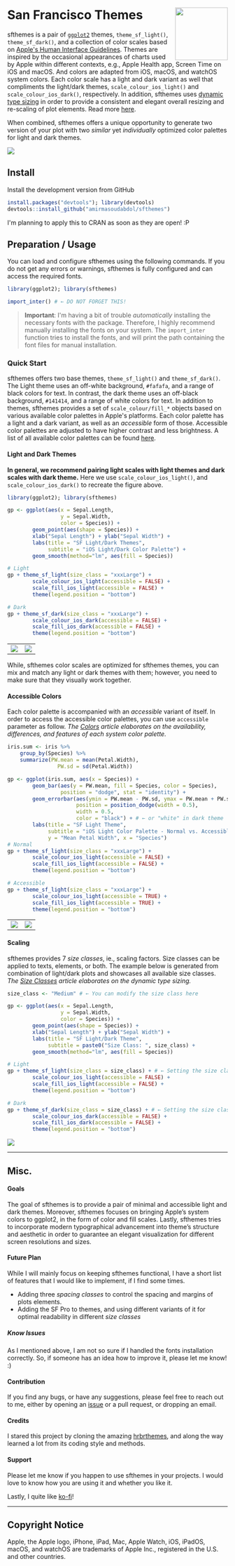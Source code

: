 # San Francisco Themes <picture><source srcset="reference/figures/logo-light.png" media="(prefers-color-scheme: dark)"><img src="man/figures/logo-dark.png" width="120" align="right"/></picture>

sfthemes is a pair of [`ggplot2`](https://ggplot2.tidyverse.org) themes, `theme_sf_light()`, `theme_sf_dark()`, and a collection of color scales based on [Apple's Human Interface Guidelines](https://developer.apple.com/design/human-interface-guidelines/). Themes are inspired by the occasional appearances of charts used by Apple within different contexts, e.g., Apple Health app, Screen Time on iOS and macOS. And colors are adapted from iOS, macOS, and watchOS system colors. Each color scale has a light and dark variant as well that compliments the light/dark themes, `scale_colour_ios_light()` and `scale_colour_ios_dark()`, respectively. In addition, sfthemes uses [dynamic type sizing](https://developer.apple.com/design/human-interface-guidelines/ios/visual-design/typography/) in order to provide a consistent and elegant overall resizing and re-scaling of plot elements. Read more [here](articles/typography.html).

When combined, sfthemes offers a unique opportunity to generate two version of your plot with two *similar* yet *individually* optimized color palettes for light and dark themes. 

<picture>
    <source srcset="reference/figures/front-page-main.png" media="(prefers-color-scheme: dark)" class = "img-responsive center-block d-block mx-auto"/>
    <img src="man/figures/front-page-main-alt.png" class = "img-responsive center-block d-block mx-auto"/>
</picture>

## Install

Install the development version from GitHub

```R
install.packages("devtools"); library(devtools)
devtools::install_github("amirmasoudabdol/sfthemes")
```

I'm planning to apply this to CRAN as soon as they are open! :P

## Preparation / Usage

You can load and configure sfthemes using the following commands. If you do not get any errors or warnings, sfthemes is fully configured and can access the required fonts.

```R
library(ggplot2); library(sfthemes)

import_inter() # ← DO NOT FORGET THIS!
```

> **Important**: I'm having a bit of trouble *automatically* installing the necessary fonts with the package. Therefore, I highly recommend manually installing the fonts on your system. The `import_inter` function tries to install the fonts, and will print the path containing the font files for manual installation.

### Quick Start

sfthemes offers two base themes, `theme_sf_light()` and `theme_sf_dark()`. The Light theme uses an off-white background, `#fafafa`, and a range of black colors for text. In contrast, the dark theme uses an off-black background, `#141414`, and a range of white colors for text. In addition to themes, sfthemes provides a set of `scale_colour/fill_*` objects based on various available color palettes in Apple's platforms. Each color palette has a light and a dark variant, as well as an *accessible* form of those. Accessible color palettes are adjusted to have higher contrast and less brightness. A list of all available color palettes can be found [here](reference/index.html#section-palettes).

#### Light and Dark Themes

**In general, we recommend pairing light scales with light themes and dark scales with dark theme.** Here we use `scale_colour_ios_light()`, and `scale_colour_ios_dark()` to recreate the figure above. 

```R
library(ggplot2); library(sfthemes)

gp <- ggplot(aes(x = Sepal.Length,
                 y = Sepal.Width,
                 color = Species)) +
        geom_point(aes(shape = Species)) + 
        xlab("Sepal Length") + ylab("Sepal Width") +
        labs(title = "SF Light/Dark Themes", 
             subtitle = "iOS Light/Dark Color Palette") +
        geom_smooth(method="lm", aes(fill = Species))

# Light
gp + theme_sf_light(size_class = "xxxLarge") +
        scale_colour_ios_light(accessible = FALSE) +
        scale_fill_ios_light(accessible = FALSE) +
        theme(legend.position = "bottom")

# Dark
gp + theme_sf_dark(size_class = "xxxLarge") +
        scale_colour_ios_dark(accessible = FALSE) +
        scale_fill_ios_dark(accessible = FALSE) +
        theme(legend.position = "bottom")
```

| | |
|--|--|
|![](man/figures/front-page-sample-light.png) | ![](man/figures/front-page-sample-dark.png) |

While, sfthemes color scales are optimized for sfthemes themes, you can mix and match any light or dark themes with them; however, you need to make sure that they visually work together.

#### Accessible Colors

Each color palette is accompanied with an *accessible* variant of itself. In order to access the accessible color palettes, you can  use `accessible` parameter as follow. *The [Colors](articles/colours.html) article elaborates on the availability, differences, and features of each system color palette.*

```R
iris.sum <- iris %>%
    group_by(Species) %>%
    summarize(PW.mean = mean(Petal.Width),
                PW.sd = sd(Petal.Width))

gp <- ggplot(iris.sum, aes(x = Species)) +
        geom_bar(aes(y = PW.mean, fill = Species, color = Species), 
                 position = "dodge", stat = "identity") +
        geom_errorbar(aes(ymin = PW.mean - PW.sd, ymax = PW.mean + PW.sd),
                      position = position_dodge(width = 0.5),
                      width = 0.5, 
                      color = "black") + # ← or "white" in dark theme
        labs(title = "SF Light Theme",
             subtitle = "iOS Light Color Palette - Normal vs. Accessible", 
             y = "Mean Petal Width", x = "Species") 
# Normal
gp + theme_sf_light(size_class = "xxxLarge") +
        scale_colour_ios_light(accessible = FALSE) +
        scale_fill_ios_light(accessible = FALSE) +
        theme(legend.position = "bottom")

# Accessible
gp + theme_sf_light(size_class = "xxxLarge") +
        scale_colour_ios_light(accessible = TRUE) +
        scale_fill_ios_light(accessible = TRUE) +
        theme(legend.position = "bottom")
```

| | |
|--|--|
|![](man/figures/front-page-accessible-on-off-light.png) | ![](man/figures/front-page-accessible-on-off-dark.png) |


#### Scaling

sfthemes provides 7 *size classes*, ie., scaling factors. Size classes can be applied to texts, elements, or both. The example below is generated from combination of light/dark plots and showcases all available size classes. *The [Size Classes](articles/colours.html) article elaborates on the dynamic type sizing.*

```R
size_class <- "Medium" # ← You can modify the size class here

gp <- ggplot(aes(x = Sepal.Length,
                 y = Sepal.Width,
                 color = Species)) +
        geom_point(aes(shape = Species)) + 
        xlab("Sepal Length") + ylab("Sepal Width") +
        labs(title = "SF Light/Dark Theme", 
             subtitle = paste0("Size Class: ", size_class) +
        geom_smooth(method="lm", aes(fill = Species))

# Light
gp + theme_sf_light(size_class = size_class) + # ← Setting the size class
        scale_colour_ios_light(accessible = FALSE) +
        scale_fill_ios_light(accessible = FALSE) +
        theme(legend.position = "bottom")

# Dark
gp + theme_sf_dark(size_class = size_class) + # ← Setting the size class
        scale_colour_ios_dark(accessible = FALSE) +
        scale_fill_ios_dark(accessible = FALSE) +
        theme(legend.position = "bottom")
```

![](man/figures/front-page-scaling-animation-light-dark.gif)

- - -

## Misc.

#### Goals

The goal of sfthemes is to provide a pair of minimal and accessible light and dark themes. Moreover, sfthemes focuses on bringing Apple’s system colors to ggplot2, in the form of color and fill scales. Lastly, sfthemes tries to incorporate modern typographical advancement into theme’s structure and aesthetic in order to guarantee an elegant visualization for different screen resolutions and sizes. 

#### Future Plan

While I will mainly focus on keeping sfthemes functional, I have a short list of features that I would like to implement, if I find some times.

- Adding three *spacing classes* to control the spacing and margins of plots elements.
- Adding the SF Pro to themes, and using different variants of it for optimal readability in different *size classes*

##### Know Issues

As I mentioned above, I am not so sure if I handled the fonts installation correctly. So, if someone has an idea how to improve it, please let me know! :)

#### Contribution

If you find any bugs, or have any suggestions, please feel free to reach out to me, either by opening an [issue](https://github.com/amirmasoudabdol/sfthemes/issues/) or a pull request, or dropping an email. 

#### Credits

I stared this project by cloning the amazing [hrbrthemes](https://hrbrmstr.github.io/hrbrthemes/), and along the way learned a lot from its coding style and methods. 

#### Support

Please let me know if you happen to use sfthemes in your projects. I would love to know how you are using it and whether you like it. 

Lastly, I quite like [ko-fi](https://ko-fi.com/C0C47DMK)!

- - -

## Copyright Notice

Apple, the Apple logo, iPhone, iPad, Mac, Apple Watch, iOS, iPadOS, macOS, and watchOS are trademarks of Apple Inc., registered in the U.S. and other countries.
